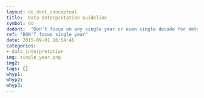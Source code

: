 ```yaml
---
layout: do_dont_conceptual
title:  Data Interpretation Guideline
symbol: do
dodont:  "Don’t focus on any single year or even single decade for determining the future climate response"
ref: "DON'T focus single year"  
date: 2015-09-01 16:54:46
categories:
- data_interpretation
img: single_year.png
img2: 
tags: []
whyp1:
whyp2:
whyp3:
---
```

